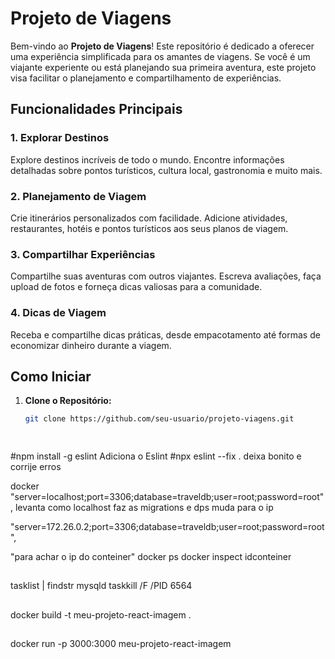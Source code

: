 # Projeto de Viagens

Bem-vindo ao **Projeto de Viagens**! Este repositório é dedicado a oferecer uma experiência simplificada para os amantes de viagens. Se você é um viajante experiente ou está planejando sua primeira aventura, este projeto visa facilitar o planejamento e compartilhamento de experiências.

## Funcionalidades Principais

### 1. Explorar Destinos
Explore destinos incríveis de todo o mundo. Encontre informações detalhadas sobre pontos turísticos, cultura local, gastronomia e muito mais.

### 2. Planejamento de Viagem
Crie itinerários personalizados com facilidade. Adicione atividades, restaurantes, hotéis e pontos turísticos aos seus planos de viagem.

### 3. Compartilhar Experiências
Compartilhe suas aventuras com outros viajantes. Escreva avaliações, faça upload de fotos e forneça dicas valiosas para a comunidade.

### 4. Dicas de Viagem
Receba e compartilhe dicas práticas, desde empacotamento até formas de economizar dinheiro durante a viagem.

## Como Iniciar

1. **Clone o Repositório:**
   ```bash
   git clone https://github.com/seu-usuario/projeto-viagens.git

 

#npm install -g eslint
Adiciona o Eslint
#npx eslint --fix .
deixa bonito e corrije erros



docker
"server=localhost;port=3306;database=traveldb;user=root;password=root", levanta como localhost faz as migrations
e dps muda para o ip

"server=172.26.0.2;port=3306;database=traveldb;user=root;password=root",

"para achar o ip do conteiner"
docker ps
docker inspect idconteiner


##
tasklist | findstr mysqld
taskkill /F /PID 6564

##
docker build -t meu-projeto-react-imagem .
##
docker run -p 3000:3000 meu-projeto-react-imagem
